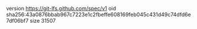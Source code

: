 version https://git-lfs.github.com/spec/v1
oid sha256:43a0876bbab967c7223e1c2fbeffe608169feb045c431d49c74dfd6e7df06bf7
size 31507
